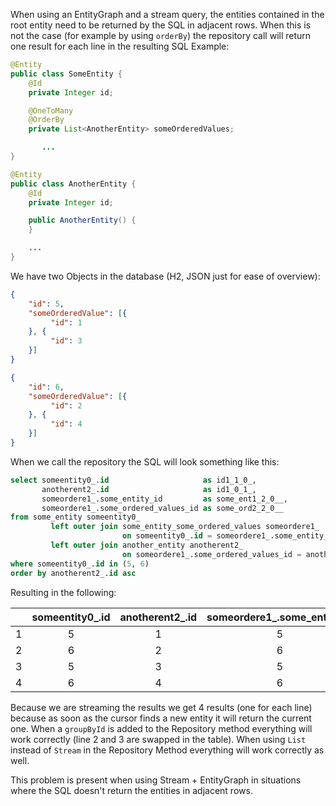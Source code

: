 When using an EntityGraph and a stream query, the entities contained in the root entity need to be returned by the SQL in adjacent rows. When this is not the case (for example by using `orderBy`) the repository call will return one result for each line in the resulting SQL
Example:
```Java
@Entity
public class SomeEntity {
	@Id
	private Integer id;

	@OneToMany
	@OrderBy
	private List<AnotherEntity> someOrderedValues;

       ...
}

@Entity
public class AnotherEntity {
	@Id
  	private Integer id;

	public AnotherEntity() {
	}

	...
}
```
We have two Objects in the database (H2, JSON just for ease of overview):
```JSON
{
    "id": 5,
    "someOrderedValue": [{
         "id": 1
    }, {
         "id": 3
    }]
}

{
    "id": 6,
    "someOrderedValue": [{
         "id": 2
    }, {
         "id": 4
    }]
}
```
When we call the repository the SQL will look something like this:
```SQL
select someentity0_.id                     as id1_1_0_,
       anotherent2_.id                     as id1_0_1_,
       someordere1_.some_entity_id         as some_ent1_2_0__,
       someordere1_.some_ordered_values_id as some_ord2_2_0__
from some_entity someentity0_
         left outer join some_entity_some_ordered_values someordere1_
                         on someentity0_.id = someordere1_.some_entity_id
         left outer join another_entity anotherent2_
                         on someordere1_.some_ordered_values_id = anotherent2_.id
where someentity0_.id in (5, 6)
order by anotherent2_.id asc
```
Resulting in the following:

|      | someentity0_.id | anotherent2_.id | someordere1_.some_entity_id | someordere1_.some_ordered_values_id |
| :---: | :-------------: | :-------------: | :-------------------------: | :---------------------------------: |
|1     | 5              | 1               | 5                          | 1                                   |
|2     | 6             | 2               | 6                         | 2                                   |
|3     | 5              | 3               | 5                          | 3                                   |
|4     | 6             | 4               | 6                         | 4                                   |

Because we are streaming the results we get 4 results (one for each line) because as soon as the cursor finds a new entity it will return the current one. When a `groupById` is added to the Repository method everything will work correctly (line 2 and 3 are swapped in the table).
When using `List` instead of `Stream` in the Repository Method everything will work correctly as well.

This problem is present when using Stream + EntityGraph in situations where the SQL doesn't return the entities in adjacent rows.
